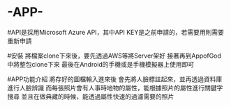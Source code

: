 # -APP-
#API是採用Microsoft Azure API，其中API KEY是之前申請的，若需要用則需要重新申請

#安裝
將檔案clone下來後，要先透過AWS等將Server架好
接著再到AppofGod中將整包clone下來
最後在Android的手機或是手機模擬器上使用即可

#APP功能介紹
將存好的圖檔輸入進來後
會先將人臉標註起來，並再透過資料庫進行人臉辨識
而每張照片會有人事時地物的屬性，能根據照片的屬性進行關鍵字搜尋
並且在做典藏的時候，能透過屬性快速的過濾需要的照片
